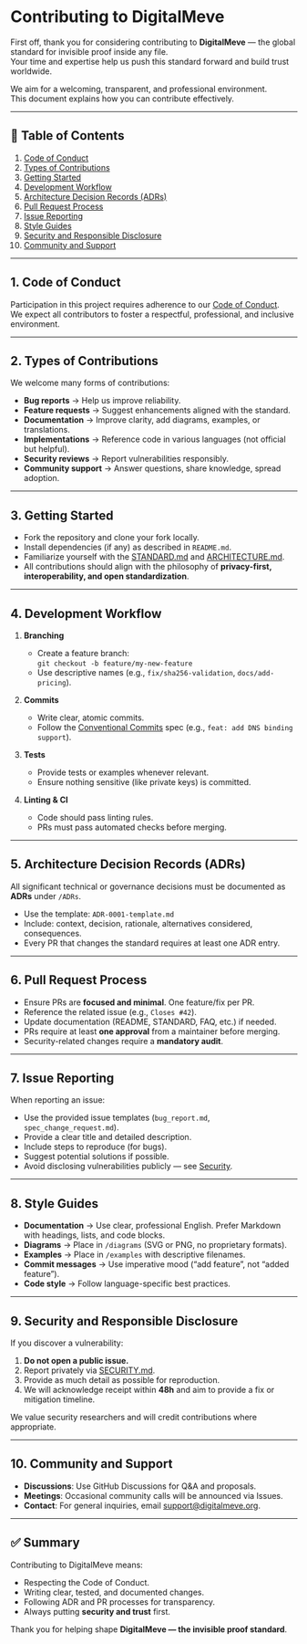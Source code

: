 # Contributing to DigitalMeve

First off, thank you for considering contributing to **DigitalMeve** — the global standard for invisible proof inside any file.  
Your time and expertise help us push this standard forward and build trust worldwide.

We aim for a welcoming, transparent, and professional environment.  
This document explains how you can contribute effectively.

---

## 📖 Table of Contents
1. [Code of Conduct](#code-of-conduct)
2. [Types of Contributions](#types-of-contributions)
3. [Getting Started](#getting-started)
4. [Development Workflow](#development-workflow)
5. [Architecture Decision Records (ADRs)](#architecture-decision-records-adrs)
6. [Pull Request Process](#pull-request-process)
7. [Issue Reporting](#issue-reporting)
8. [Style Guides](#style-guides)
9. [Security and Responsible Disclosure](#security-and-responsible-disclosure)
10. [Community and Support](#community-and-support)

---

## 1. Code of Conduct
Participation in this project requires adherence to our [Code of Conduct](CODE_OF_CONDUCT.md).  
We expect all contributors to foster a respectful, professional, and inclusive environment.

---

## 2. Types of Contributions
We welcome many forms of contributions:

- **Bug reports** → Help us improve reliability.
- **Feature requests** → Suggest enhancements aligned with the standard.
- **Documentation** → Improve clarity, add diagrams, examples, or translations.
- **Implementations** → Reference code in various languages (not official but helpful).
- **Security reviews** → Report vulnerabilities responsibly.
- **Community support** → Answer questions, share knowledge, spread adoption.

---

## 3. Getting Started
- Fork the repository and clone your fork locally.
- Install dependencies (if any) as described in `README.md`.
- Familiarize yourself with the [STANDARD.md](STANDARD.md) and [ARCHITECTURE.md](ARCHITECTURE.md).
- All contributions should align with the philosophy of **privacy-first, interoperability, and open standardization**.

---

## 4. Development Workflow
1. **Branching**
   - Create a feature branch:  
     `git checkout -b feature/my-new-feature`
   - Use descriptive names (e.g., `fix/sha256-validation`, `docs/add-pricing`).

2. **Commits**
   - Write clear, atomic commits.
   - Follow the [Conventional Commits](https://www.conventionalcommits.org/) spec (e.g., `feat: add DNS binding support`).

3. **Tests**
   - Provide tests or examples whenever relevant.
   - Ensure nothing sensitive (like private keys) is committed.

4. **Linting & CI**
   - Code should pass linting rules.
   - PRs must pass automated checks before merging.

---

## 5. Architecture Decision Records (ADRs)
All significant technical or governance decisions must be documented as **ADRs** under `/ADRs`.

- Use the template: `ADR-0001-template.md`
- Include: context, decision, rationale, alternatives considered, consequences.
- Every PR that changes the standard requires at least one ADR entry.

---

## 6. Pull Request Process
- Ensure PRs are **focused and minimal**. One feature/fix per PR.
- Reference the related issue (e.g., `Closes #42`).
- Update documentation (README, STANDARD, FAQ, etc.) if needed.
- PRs require at least **one approval** from a maintainer before merging.
- Security-related changes require a **mandatory audit**.

---

## 7. Issue Reporting
When reporting an issue:

- Use the provided issue templates (`bug_report.md`, `spec_change_request.md`).
- Provide a clear title and detailed description.
- Include steps to reproduce (for bugs).
- Suggest potential solutions if possible.
- Avoid disclosing vulnerabilities publicly — see [Security](#security-and-responsible-disclosure).

---

## 8. Style Guides
- **Documentation** → Use clear, professional English. Prefer Markdown with headings, lists, and code blocks.
- **Diagrams** → Place in `/diagrams` (SVG or PNG, no proprietary formats).
- **Examples** → Place in `/examples` with descriptive filenames.
- **Commit messages** → Use imperative mood (“add feature”, not “added feature”).
- **Code style** → Follow language-specific best practices.

---

## 9. Security and Responsible Disclosure
If you discover a vulnerability:

1. **Do not open a public issue.**
2. Report privately via [SECURITY.md](SECURITY.md).
3. Provide as much detail as possible for reproduction.
4. We will acknowledge receipt within **48h** and aim to provide a fix or mitigation timeline.

We value security researchers and will credit contributions where appropriate.

---

## 10. Community and Support
- **Discussions**: Use GitHub Discussions for Q&A and proposals.
- **Meetings**: Occasional community calls will be announced via Issues.
- **Contact**: For general inquiries, email [support@digitalmeve.org](mailto:support@digitalmeve.org).

---

## ✅ Summary
Contributing to DigitalMeve means:
- Respecting the Code of Conduct.
- Writing clear, tested, and documented changes.
- Following ADR and PR processes for transparency.
- Always putting **security and trust** first.

Thank you for helping shape **DigitalMeve — the invisible proof standard**.
